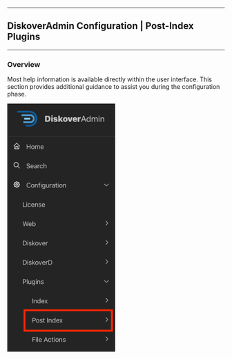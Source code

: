___
## DiskoverAdmin Configuration | Post-Index Plugins
___

### Overview

Most help information is available directly within the user interface. This section provides additional guidance to assist you during the configuration phase.

<img src="images/diskoveradmin_menu_plugins_post_index.png" width="250">
